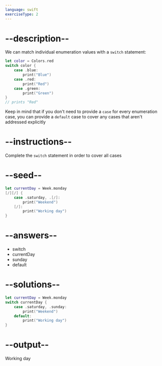 ```yaml
---
language: swift
exerciseType: 2
---
```


# --description--

We can match individual enumeration values with a `switch` statement:
```swift
let color = Colors.red
switch color {
	case .blue:
		print("Blue")
	case .red:
		print("Red")
	case .green:
		print("Green")
}
// prints "Red"
```
Keep in mind that if you don't need to provide a `case` for every enumeration case, you can provide a `default` case to cover any cases that aren't addressed explicitly

# --instructions--

Complete the `switch` statement in order to cover all cases

# --seed--

```swift
let currentDay = Week.monday
[/][/] {
    case .saturday, .[/]:
        print("Weekend")
    [/]:
        print("Working day")
}
```

# --answers--

- switch 
- currentDay
- sunday
- default

# --solutions--

```swift
let currentDay = Week.monday
switch currentDay {
    case .saturday, .sunday:
        print("Weekend")
    default:
        print("Working day")
}
```

# --output--

Working day
